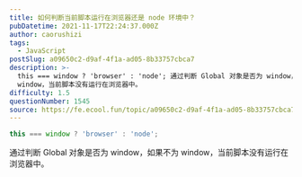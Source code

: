 ```yaml
---
title: 如何判断当前脚本运行在浏览器还是 node 环境中？
pubDatetime: 2021-11-17T22:24:37.000Z
author: caorushizi
tags:
  - JavaScript
postSlug: a09650c2-d9af-4f1a-ad05-8b33757cbca7
description: >-
  this === window ? 'browser' : 'node'; 通过判断 Global 对象是否为 window，如果不为
  window，当前脚本没有运行在浏览器中。 
difficulty: 1.5
questionNumber: 1545
source: https://fe.ecool.fun/topic/a09650c2-d9af-4f1a-ad05-8b33757cbca7
---
```


```js
this === window ? 'browser' : 'node';
```

通过判断 Global 对象是否为 window，如果不为 window，当前脚本没有运行在浏览器中。
